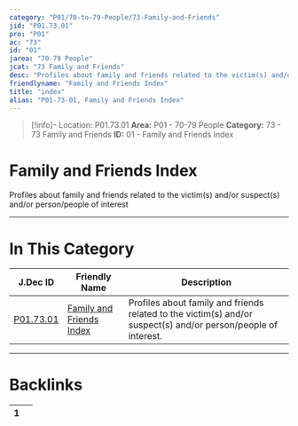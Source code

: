 ```yaml
---
category: "P01/70-to-79-People/73-Family-and-Friends"
jid: "P01.73.01"
pro: "P01"
ac: "73"
id: "01"
jarea: "70-79 People"
jcat: "73 Family and Friends"
desc: "Profiles about family and friends related to the victim(s) and/or suspect(s) and/or person/people of interest."
friendlyname: "Family and Friends Index"
title: "index"
alias: "P01-73-01, Family and Friends Index"
---
```

>[!info]- Location: P01.73.01
>**Area:** P01 - 70-79 People
>**Category:** 73 - 73 Family and Friends
>**ID:** 01 - Family and Friends Index

# Family and Friends Index

Profiles about family and friends related to the victim(s) and/or suspect(s) and/or person/people of interest
 


---
# In This Category

| J.Dec ID                                                                         | Friendly Name                                                                                   | Description                                                                                                    |
| -------------------------------------------------------------------------------- | ----------------------------------------------------------------------------------------------- | -------------------------------------------------------------------------------------------------------------- |
| [P01.73.01](index.md) | [Family and Friends Index](index.md) | Profiles about family and friends related to the victim(s) and/or suspect(s) and/or person/people of interest. |


---
# Backlinks
<div><table class="dataview table-view-table"><thead class="table-view-thead"><tr class="table-view-tr-header"><th class="table-view-th"><span></span><span class="dataview small-text">1</span></th><th class="table-view-th"><span></span></th></tr></thead><tbody class="table-view-tbody"></tbody></table></div>
